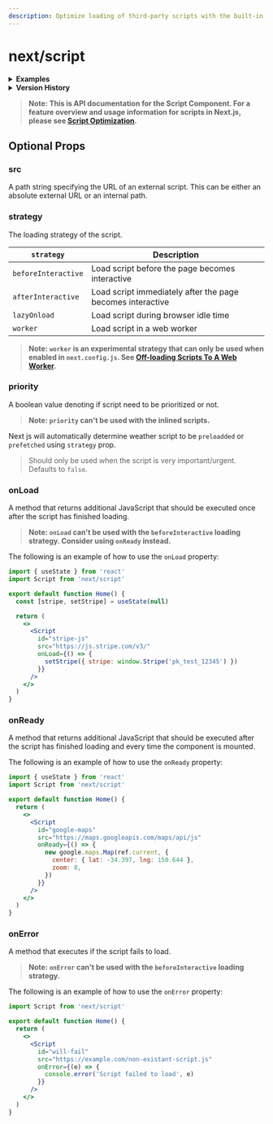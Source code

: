 ```yaml
---
description: Optimize loading of third-party scripts with the built-in Script component.
---
```


# next/script

<details>
  <summary><b>Examples</b></summary>
  <ul>
    <li><a href="https://github.com/vercel/next.js/tree/canary/examples/with-google-tag-manager">Google Tag Manager</a></li>
    <li><a href="https://github.com/vercel/next.js/tree/canary/examples/with-google-analytics">Google Analytics</a></li>
    <li><a href="https://github.com/vercel/next.js/tree/canary/examples/with-facebook-pixel">Facebook Pixel</a></li>
    <li><a href="https://github.com/vercel/next.js/tree/canary/examples/with-clerk">Clerk</a></li>
    <li><a href="https://github.com/vercel/next.js/tree/canary/examples/with-segment-analytics">Segment Analytics</a></li>
  </ul>
</details>

<details>
  <summary><b>Version History</b></summary>

| Version   | Changes                   |
| --------- | ------------------------- |
| `v12.2.4` | `onReady` prop added.     |
| `v11.0.0` | `next/script` introduced. |

</details>

> **Note: This is API documentation for the Script Component. For a feature overview and usage information for scripts in Next.js, please see [Script Optimization](/docs/basic-features/script.md).**

## Optional Props

### src

A path string specifying the URL of an external script. This can be either an absolute external URL or an internal path.

### strategy

The loading strategy of the script.

| `strategy`          | **Description**                                            |
| ------------------- | ---------------------------------------------------------- |
| `beforeInteractive` | Load script before the page becomes interactive            |
| `afterInteractive`  | Load script immediately after the page becomes interactive |
| `lazyOnload`        | Load script during browser idle time                       |
| `worker`            | Load script in a web worker                                |

> **Note: `worker` is an experimental strategy that can only be used when enabled in `next.config.js`. See [Off-loading Scripts To A Web Worker](/docs/basic-features/script#off-loading-scripts-to-a-web-worker-experimental).**

### priority

A boolean value denoting if script need to be prioritized or not.
> **Note: `priority` can't be used with the inlined scripts.**

Next js will automatically determine weather script to be `preloadded` or `prefetched` using `strategy` prop.

>Should only be used when the script is very important/urgent. Defaults to `false`.

### onLoad

A method that returns additional JavaScript that should be executed once after the script has finished loading.

> **Note: `onLoad` can't be used with the `beforeInteractive` loading strategy. Consider using `onReady` instead.**

The following is an example of how to use the `onLoad` property:

```jsx
import { useState } from 'react'
import Script from 'next/script'

export default function Home() {
  const [stripe, setStripe] = useState(null)

  return (
    <>
      <Script
        id="stripe-js"
        src="https://js.stripe.com/v3/"
        onLoad={() => {
          setStripe({ stripe: window.Stripe('pk_test_12345') })
        }}
      />
    </>
  )
}
```

### onReady

A method that returns additional JavaScript that should be executed after the script has finished loading and every time the component is mounted.

The following is an example of how to use the `onReady` property:

```jsx
import { useState } from 'react'
import Script from 'next/script'

export default function Home() {
  return (
    <>
      <Script
        id="google-maps"
        src="https://maps.googleapis.com/maps/api/js"
        onReady={() => {
          new google.maps.Map(ref.current, {
            center: { lat: -34.397, lng: 150.644 },
            zoom: 8,
          })
        }}
      />
    </>
  )
}
```

### onError

A method that executes if the script fails to load.

> **Note: `onError` can't be used with the `beforeInteractive` loading strategy.**

The following is an example of how to use the `onError` property:

```jsx
import Script from 'next/script'

export default function Home() {
  return (
    <>
      <Script
        id="will-fail"
        src="https://example.com/non-existant-script.js"
        onError={(e) => {
          console.error('Script failed to load', e)
        }}
      />
    </>
  )
}
```
